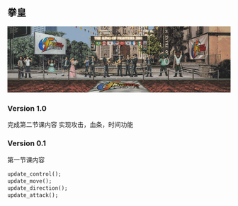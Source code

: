 ## 拳皇
![](/static/images/background/0.gif)

### Version 1.0
完成第二节课内容
实现攻击，血条，时间功能


### Version 0.1
第一节课内容
```
update_control();
update_move();
update_direction();
update_attack();
```


